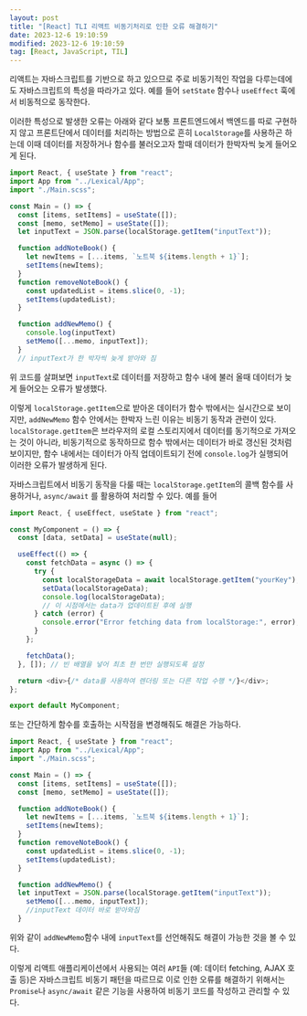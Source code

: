 ```yaml
---
layout: post
title: "[React] TLI 리액트 비동기처리로 인한 오류 해결하기"
date: 2023-12-6 19:10:59
modified: 2023-12-6 19:10:59
tag: [React, JavaScript, TIL]
---
```


리액트는 자바스크립트를 기반으로 하고 있으므로 주로 비동기적인 작업을 다루는데에도 자바스크립트의 특성을 따라가고 있다.
예를 들어 `setState` 함수나 `useEffect` 훅에서 비동적으로 동작한다.

이러한 특성으로 발생한 오류는 아래와 같다
보통 프론트엔드에서 백엔드를 따로 구현하지 않고 프론트단에서 데이터를 처리하는 방법으로 흔히 `LocalStorage`를 사용하곤 하는데
이때 데이터를 저장하거나 함수를 불러오고자 할때 데이터가 한박자씩 늦게 들어오게 된다.

```javascript
import React, { useState } from "react";
import App from "../Lexical/App";
import "./Main.scss";

const Main = () => {
  const [items, setItems] = useState([]);
  const [memo, setMemo] = useState([]);
  let inputText = JSON.parse(localStorage.getItem("inputText"));

  function addNoteBook() {
    let newItems = [...items, `노트북 ${items.length + 1}`];
    setItems(newItems);
  }
  function removeNoteBook() {
    const updatedList = items.slice(0, -1);
    setItems(updatedList);
  }

  function addNewMemo() {
    console.log(inputText)
    setMemo([...memo, inputText]);
  }
  // inputText가 한 박자씩 늦게 받아와 짐
```

위 코드를 살펴보면 `inputText`로 데이터를 저장하고 함수 내에 불러 올때 데이터가 늦게 들어오는 오류가 발생했다.

이렇게 `localStorage.getItem`으로 받아온 데이터가 함수 밖에서는 실시간으로 보이지만, `addNewMemo` 함수 안에서는 한박자 느린 이유는 비동기 동작과 관련이 있다.
`localStorage.getItem`은 브라우저의 로컬 스토리지에서 데이터를 동기적으로 가져오는 것이 아니라, 비동기적으로 동작하므로 함수 밖에서는 데이터가 바로 갱신된 것처럼 보이지만, 함수 내에서는 데이터가 아직 업데이트되기 전에 `console.log`가 실행되어 이러한 오류가 발생하게 된다.

자바스크립트에서 비동기 동작을 다룰 때는 `localStorage.getItem`의 콜백 함수를 사용하거나, `async/await` 를 활용하여 처리할 수 있다. 예를 들어

```javascript
import React, { useEffect, useState } from "react";

const MyComponent = () => {
  const [data, setData] = useState(null);

  useEffect(() => {
    const fetchData = async () => {
      try {
        const localStorageData = await localStorage.getItem("yourKey");
        setData(localStorageData);
        console.log(localStorageData);
        // 이 시점에서는 data가 업데이트된 후에 실행
      } catch (error) {
        console.error("Error fetching data from localStorage:", error);
      }
    };

    fetchData();
  }, []); // 빈 배열을 넣어 최초 한 번만 실행되도록 설정

  return <div>{/* data를 사용하여 렌더링 또는 다른 작업 수행 */}</div>;
};

export default MyComponent;
```

또는 간단하게 함수를 호출하는 시작점을 변경해줘도 해결은 가능하다.

```javascript
import React, { useState } from "react";
import App from "../Lexical/App";
import "./Main.scss";

const Main = () => {
  const [items, setItems] = useState([]);
  const [memo, setMemo] = useState([]);

  function addNoteBook() {
    let newItems = [...items, `노트북 ${items.length + 1}`];
    setItems(newItems);
  }
  function removeNoteBook() {
    const updatedList = items.slice(0, -1);
    setItems(updatedList);
  }

  function addNewMemo() {
  let inputText = JSON.parse(localStorage.getItem("inputText"));
    setMemo([...memo, inputText]);
    //inputText 데이터 바로 받아와짐
  }
```

위와 같이 `addNewMemo`함수 내에 `inputText`를 선언해줘도 해결이 가능한 것을 볼 수 있다.

이렇게 리액트 애플리케이션에서 사용되는 여러 `API`들 (예: 데이터 fetching, AJAX 호출 등)은 자바스크립트 비동기 패턴을 따르므로 이로 인한 오류를 해결하기 위해서는
`Promise`나 `async/await` 같은 기능을 사용하여 비동기 코드를 작성하고 관리할 수 있다.
